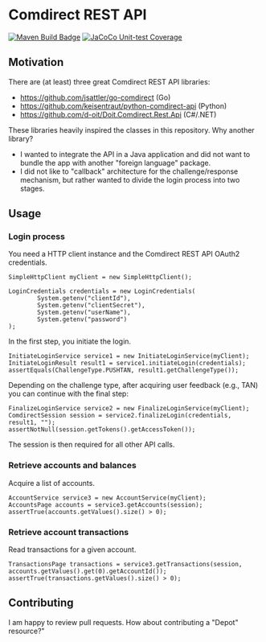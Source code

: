 # Comdirect REST API

[![Maven Build Badge](https://github.com/wuttke/comdirect-api/actions/workflows/maven.yml/badge.svg)](https://github.com/wuttke/comdirect-api/actions)
[![JaCoCo Unit-test Coverage](https://wuttke.github.io/comdirect-api/badges/jacoco.svg)](https://wuttke.github.io/comdirect-api/)

## Motivation

There are (at least) three great Comdirect REST API libraries:

* https://github.com/jsattler/go-comdirect (Go)
* https://github.com/keisentraut/python-comdirect-api (Python)
* https://github.com/d-oit/Doit.Comdirect.Rest.Api (C#/.NET)

These libraries heavily inspired the classes in this repository.
Why another library?

* I wanted to integrate the API in a Java application and did not want to bundle the app with another "foreign language" package.
* I did not like to "callback" architecture for the challenge/response mechanism, but rather wanted to divide the login process into two stages.

## Usage

### Login process

You need a HTTP client instance and the Comdirect REST API OAuth2 credentials. 

    SimpleHttpClient myClient = new SimpleHttpClient();

    LoginCredentials credentials = new LoginCredentials(
            System.getenv("clientId"),
            System.getenv("clientSecret"),
            System.getenv("userName"),
            System.getenv("password")
    );

In the first step, you initiate the login.

    InitiateLoginService service1 = new InitiateLoginService(myClient);
    InitiateLoginResult result1 = service1.initiateLogin(credentials);
    assertEquals(ChallengeType.PUSHTAN, result1.getChallengeType());

Depending on the challenge type, after acquiring user feedback (e.g., TAN)
you can continue with the final step:

    FinalizeLoginService service2 = new FinalizeLoginService(myClient);
    ComdirectSession session = service2.finalizeLogin(credentials, result1, "");
    assertNotNull(session.getTokens().getAccessToken());

The session is then required for all other API calls.

### Retrieve accounts and balances

Acquire a list of accounts.

    AccountService service3 = new AccountService(myClient);
    AccountsPage accounts = service3.getAccounts(session);
    assertTrue(accounts.getValues().size() > 0);

### Retrieve account transactions

Read transactions for a given account.

    TransactionsPage transactions = service3.getTransactions(session, accounts.getValues().get(0).getAccountId());
    assertTrue(transactions.getValues().size() > 0);

## Contributing

I am happy to review pull requests.
How about contributing a "Depot" resource?"
